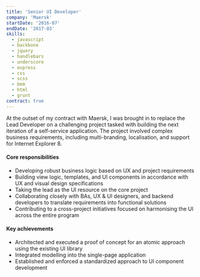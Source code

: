 ```yaml
---
title: 'Senior UI Developer'
company: 'Maersk'
startDate: '2016-07'
endDate: '2017-03'
skills:
  - javascript
  - backbone
  - jquery
  - handlebars
  - underscore
  - express
  - css
  - scss
  - bem
  - html
  - grunt
contract: true
---
```


At the outset of my contract with Maersk, I was brought in to replace the Lead Developer on a challenging project tasked with building the next iteration of a self-service application. The project involved complex business requirements, including multi-branding, localisation, and support for Internet Explorer 8.

#### Core responsibilities

- Developing robust business logic based on UX and project requirements
- Building view logic, templates, and UI components in accordance with UX and visual design specifications
- Taking the lead as the UI resource on the core project
- Collaborating closely with BAs, UX & UI designers, and backend developers to translate requirements into functional solutions
- Contributing to a cross-project initiatives focused on harmonising the UI across the entire program

#### Key achievements

- Architected and executed a proof of concept for an atomic approach using the existing UI library
- Integrated modelling into the single-page application
- Established and enforced a standardized approach to UI component development
